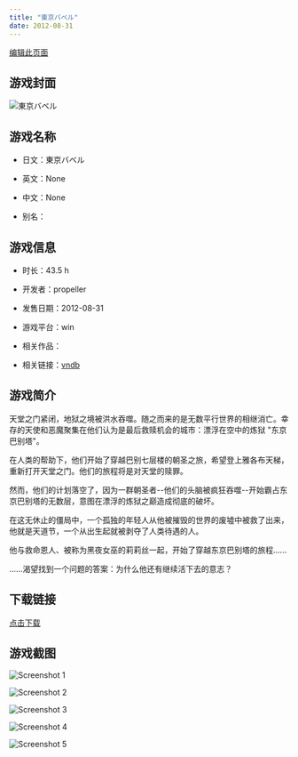 ```yaml
---
title: "東京バベル"
date: 2012-08-31
---
```

[编辑此页面](https://github.com/ACG-3/ADV3-source/blob/main/source/_posts/%E9%A1%98%E3%81%84%E3%81%AE%E6%AC%A0%E7%89%87%E3%81%A8%E7%99%BD%E9%8A%80%E3%81%AE%E5%A5%91%E7%B4%84%E8%80%85.md)

## 游戏封面

![東京バベル](https%3A//pan.timero.xyz/onedrive/img_lib_001/%E9%A1%98%E3%81%84%E3%81%AE%E6%AC%A0%E7%89%87%E3%81%A8%E7%99%BD%E9%8A%80%E3%81%AE%E5%A5%91%E7%B4%84%E8%80%85_cover.avif)


## 游戏名称

- 日文：東京バベル
- 英文：None
- 中文：None

- 别名：


## 游戏信息

- 时长：43.5 h
- 开发者：propeller
- 发售日期：2012-08-31
- 游戏平台：win
- 相关作品：

- 相关链接：[vndb](https://vndb.org/v9205)


## 游戏简介

天堂之门紧闭，地狱之境被洪水吞噬。随之而来的是无数平行世界的相继消亡。幸存的天使和恶魔聚集在他们认为是最后救赎机会的城市：漂浮在空中的炼狱 "东京巴别塔"。

在人类的帮助下，他们开始了穿越巴别七层楼的朝圣之旅，希望登上雅各布天梯，重新打开天堂之门。他们的旅程将是对天堂的赎罪。

然而，他们的计划落空了，因为一群朝圣者--他们的头脑被疯狂吞噬--开始霸占东京巴别塔的无数层，意图在漂浮的炼狱之巅造成彻底的破坏。

在这无休止的僵局中，一个孤独的年轻人从他被摧毁的世界的废墟中被救了出来，他就是天道节，一个从出生起就被剥夺了人类待遇的人。

他与救命恩人、被称为黑夜女巫的莉莉丝一起，开始了穿越东京巴别塔的旅程......

......渴望找到一个问题的答案：为什么他还有继续活下去的意志？




## 下载链接

[点击下载](https://pan.timero.xyz/onedrive/adv_lib_001/%E9%A1%98%E3%81%84%E3%81%AE%E6%AC%A0%E7%89%87%E3%81%A8%E7%99%BD%E9%8A%80%E3%81%AE%E5%A5%91%E7%B4%84%E8%80%85)


## 游戏截图


![Screenshot 1](https%3A//pan.timero.xyz/onedrive/img_lib_001/%E9%A1%98%E3%81%84%E3%81%AE%E6%AC%A0%E7%89%87%E3%81%A8%E7%99%BD%E9%8A%80%E3%81%AE%E5%A5%91%E7%B4%84%E8%80%85_Screenshot_1.avif)

![Screenshot 2](https%3A//pan.timero.xyz/onedrive/img_lib_001/%E9%A1%98%E3%81%84%E3%81%AE%E6%AC%A0%E7%89%87%E3%81%A8%E7%99%BD%E9%8A%80%E3%81%AE%E5%A5%91%E7%B4%84%E8%80%85_Screenshot_2.avif)

![Screenshot 3](https%3A//pan.timero.xyz/onedrive/img_lib_001/%E9%A1%98%E3%81%84%E3%81%AE%E6%AC%A0%E7%89%87%E3%81%A8%E7%99%BD%E9%8A%80%E3%81%AE%E5%A5%91%E7%B4%84%E8%80%85_Screenshot_3.avif)

![Screenshot 4](https%3A//pan.timero.xyz/onedrive/img_lib_001/%E9%A1%98%E3%81%84%E3%81%AE%E6%AC%A0%E7%89%87%E3%81%A8%E7%99%BD%E9%8A%80%E3%81%AE%E5%A5%91%E7%B4%84%E8%80%85_Screenshot_4.avif)

![Screenshot 5](https%3A//pan.timero.xyz/onedrive/img_lib_001/%E9%A1%98%E3%81%84%E3%81%AE%E6%AC%A0%E7%89%87%E3%81%A8%E7%99%BD%E9%8A%80%E3%81%AE%E5%A5%91%E7%B4%84%E8%80%85_Screenshot_5.avif)

